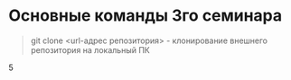 # Основные команды 3го семинара

> git clone <url-адрес репозитория> - клонирование внешнего репозитория на локальный ПК

5

